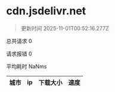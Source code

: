 
  # cdn.jsdelivr.net

  > 更新时间 2025-11-01T00:52:16.277Z
  
  总共请求 0

  请求报错 0

  平均耗时 NaNms

|城市|ip|下载大小|速度|
|-----|----------|---|---|

  